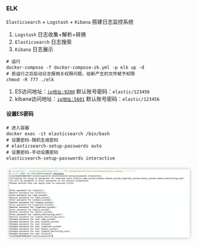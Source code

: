 ### ELK

`Elasticsearch` + `Logstash` + `Kibana` 搭建日志监控系统

1. `Logstash` 日志收集+解析+转换
2. `Elasticsearch` 日志搜索
3. `Kibana` 日志展示

```shell
# 运行
docker-compose -f docker-compose-zk.yml -p elk up -d
# 若运行之后启动日志报相关权限问题，给新产生的文件赋予权限
chmod -R 777 ./elk
```

1. ES访问地址：[`ip地址:9200`](http://www.zhengqingya.com:9200)
   默认账号密码：`elastic/123456`
2. kibana访问地址：[`ip地址:5601`](http://www.zhengqingya.com:5601)
   默认账号密码：`elastic/123456`

#### 设置ES密码

```shell
# 进入容器
docker exec -it elasticsearch /bin/bash
# 设置密码-随机生成密码
# elasticsearch-setup-passwords auto
# 设置密码-手动设置密码
elasticsearch-setup-passwords interactive
```

![elk_elasticsearch_set_password](images/elk_elasticsearch_set_password.png)

